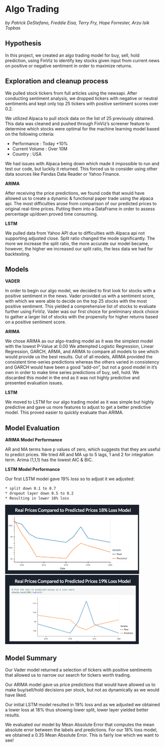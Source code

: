 # Algo Trading
 *by  Patrick DeStefano, Freddie Eisa, Terry Fry, Hope Forrester, Arzu Isik Topbas*
 
 

## Hypothesis
In this project, we created an algo trading model for buy, sell, hold prediction,  using FinViz to identify key stocks given input from current news on positive or negative sentiment in order to maximize returns.


## Exploration and cleanup process

We pulled stock tickers from full articles using the newsapi. After conducting sentiment analysis, we dropped tickers with negative or neutral sentiments and kept only top 25 tickers with positive sentiment scores over 0.2.

We utilized Alpaca to pull stock data on the list of 25 previously obtained. This data was cleaned and pushed through FinViz’s screener feature to determine which stocks were optimal for the machine learning model based on the following criteria:

 * Performance : Today +10% 
 * Current Volume : Over 10M
 * Country : USA
 
We had issues with Alpaca being down which made it impossible to run and test our code, but luckily it returned. This forced us to consider using other data sources like Pandas Data Reader or Yahoo Finance.

**ARIMA**

After receiving the price predictions, we found code that would have allowed us to create a dynamic & functional paper trade using the alpaca api. 
The most difficulties arose from comparison of our predicted prices to original real-time prices. Putting them into a DataFrame in order to assess percentage up/down proved time consuming.

**LSTM**

We pulled data from Yahoo API due to difficulties with Alpaca api not supporting adjusted close.
Split ratio changed the mode significantly. The more we increase the split ratio, the more accurate our model became, however, the higher we increased our split ratio, the less data we had for backtesting.


## Models

**VADER**

In order to begin our algo model, we decided to first look for stocks with a positive sentiment in the news.
Vader provided us with a sentiment score, with which we were able to decide on the top 25 stocks with the most positive sentiment. 
This yielded a comprehensive list of stocks to evaluate further using FinViz. 
Vader was our first choice for preliminary stock choice to gather a larger list of stocks with the propensity for higher returns based on a positive sentiment score. 

**ARIMA**

We chose ARIMA as our algo-trading model as it was the simplest model with the lowest P-Value at 0.00
We attempted Logistic Regression, Linear Regression, GARCH, ARMA, and ARIMA to compare all models to see which would provide us the best results. Out of all models, ARIMA provided the consistent time-series predictions whereas the others varied in consistency and GARCH would have been a good “add-on”, but not a good model in it’s own in order to make time series predictions of buy, sell, hold. 
We discarded this model in the end as it was not highly predictive and presented evaluation issues.

**LSTM**

We moved to LSTM for our algo trading model as it was simple but highly predictive and gave us more features to adjust to get a better predictive model. This proved easier to quickly evaluate than ARIMA. 

## Model Evaluation

**ARIMA Model Performance**

AR and MA terms have p values of zero, which suggests that they are useful to predict prices.
We tried AR and MA up to 5 lags, 1 and 2 for integration term. Arima (1,1,1) has the lowest AIC & BIC.

**LSTM Model Performance**

Our first LSTM model gave  19% loss  so to adjust it we adjusted:

    * split down 0.1 to 0.7
    * dropout layer down 0.5 to 0.2 
    * Resulting in lower 18% loss
    
![image source](https://github.com/arzuisiktopbas/Project-2/blob/main/Images/Prediction_%2518.png)
![image source](https://github.com/arzuisiktopbas/Project-2/blob/main/Images/Prediction_%2519.png)


## Model Summary

Our Vader model returned a selection of tickers with positive sentiments that allowed us to narrow our search for tickers worth trading.

Our ARIMA model gave us price predictions that would have allowed us to make buy/sell/hold decisions per stock, but not as dynamically as we would have liked. 

Our initial  LSTM model resulted in 19% loss and as we adjusted we obtained a lower loss at 18% thus showing lower split, lower layer yielded better results. 

We evaluated our model by Mean Absolute Error that computes the mean absolute error between the labels and predictions. For our 18% loss model, we obtained a 0.35 Mean Absolute Error. This is fairly low which we want to see! 

